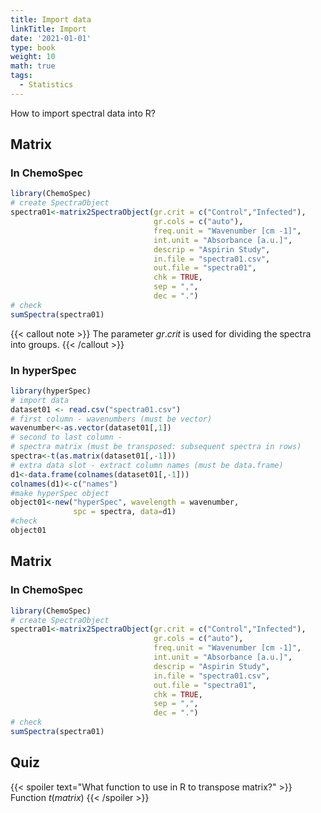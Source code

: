 ```yaml
---
title: Import data
linkTitle: Import
date: '2021-01-01'
type: book
weight: 10
math: true
tags:
  - Statistics
---
```


How to import spectral data into R?

<!--more-->

## Matrix

### In ChemoSpec

```r
library(ChemoSpec)
# create SpectraObject
spectra01<-matrix2SpectraObject(gr.crit = c("Control","Infected"),
                                gr.cols = c("auto"),
                                freq.unit = "Wavenumber [cm -1]",
                                int.unit = "Absorbance [a.u.]",
                                descrip = "Aspirin Study",
                                in.file = "spectra01.csv",
                                out.file = "spectra01",
                                chk = TRUE,
                                sep = ",",
                                dec = ".")
# check
sumSpectra(spectra01)
```

{{< callout note >}}
The parameter $gr.crit$ is used for dividing the spectra into groups.
{{< /callout >}}



### In hyperSpec

```r
library(hyperSpec)
# import data
dataset01 <- read.csv("spectra01.csv")
# first column - wavenumbers (must be vector)
wavenumber<-as.vector(dataset01[,1])
# second to last column - 
# spectra matrix (must be transposed: subsequent spectra in rows)
spectra<-t(as.matrix(dataset01[,-1]))
# extra data slot - extract column names (must be data.frame)
d1<-data.frame(colnames(dataset01[,-1]))
colnames(d1)<-c("names")
#make hyperSpec object
object01<-new("hyperSpec", wavelength = wavenumber,
              spc = spectra, data=d1)
#check
object01
```
## Matrix

### In ChemoSpec

```r
library(ChemoSpec)
# create SpectraObject
spectra01<-matrix2SpectraObject(gr.crit = c("Control","Infected"),
                                gr.cols = c("auto"),
                                freq.unit = "Wavenumber [cm -1]",
                                int.unit = "Absorbance [a.u.]",
                                descrip = "Aspirin Study",
                                in.file = "spectra01.csv",
                                out.file = "spectra01",
                                chk = TRUE,
                                sep = ",",
                                dec = ".")
# check
sumSpectra(spectra01)
```



## Quiz

{{< spoiler text="What function to use in R to transpose matrix?" >}}
Function $t(matrix)$
{{< /spoiler >}}

